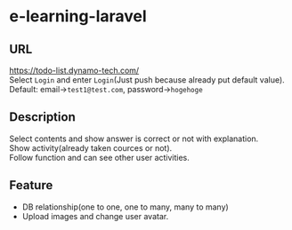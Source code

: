 # e-learning-laravel

## URL
https://todo-list.dynamo-tech.com/  
Select `Login` and enter `Login`(Just push because already put default value).  
Default: email->`test1@test.com`, password->`hogehoge`  

## Description
Select contents and show answer is correct or not with explanation.  
Show activity(already taken cources or not).  
Follow function and can see other user activities.  

## Feature
- DB relationship(one to one, one to many, many to many)  
- Upload images and change user avatar.  
